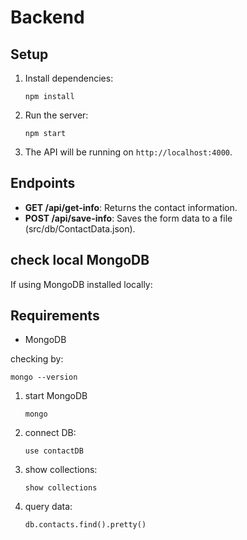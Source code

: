 # Backend

## Setup

1. Install dependencies:
    ```
    npm install
    ```
2. Run the server:
    ```
    npm start
    ```

3. The API will be running on `http://localhost:4000`.

## Endpoints

- **GET /api/get-info**: Returns the contact information.
- **POST /api/save-info**: Saves the form data to a file (src/db/ContactData.json).

## check local MongoDB
If using MongoDB installed locally:
## Requirements

- MongoDB

checking by:
```
mongo --version 
```

1. start MongoDB
    ```
    mongo
    ```
2. connect DB:
    ```
    use contactDB
    ```
3. show collections:
    ```
    show collections
    ```
4. query data:
    ```
    db.contacts.find().pretty()
    ```